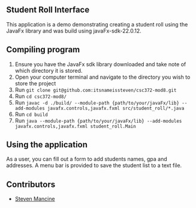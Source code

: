 ## Student Roll Interface

This application is a demo demonstrating creating a student roll using the JavaFx library and was build using javaFx-sdk-22.0.12.

## Compiling program

1. Ensure you have the JavaFx sdk library downloaded and take note of which directory it is stored.
2. Open your computer terminal and navigate to the directory you wish to store the project
3. Run `git clone git@github.com:itsnameissteven/csc372-mod8.git`
4. Run `cd csc372-mod8/`
5. Run `javac -d ./build/ --module-path {path/to/your/javaFx/lib} --add-modules javafx.controls,javafx.fxml src/student_roll/*.java`
6. Run `cd build`
7. Run `java --module-path {path/to/your/javaFx/lib} --add-modules javafx.controls,javafx.fxml student_roll.Main`

## Using the application

As a user, you can fill out a form to add students names, gpa and addresses. A menu bar is provided to save the student list to a text file.

## Contributors

- [Steven Mancine](https://github.com/itsnameissteven)

